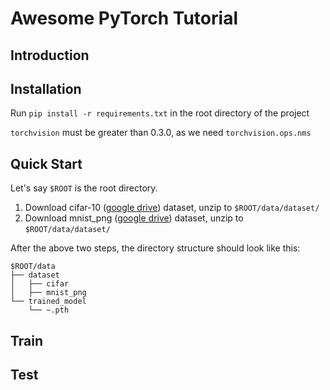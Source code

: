 # Awesome PyTorch Tutorial

## Introduction




## Installation

Run `pip install -r requirements.txt` in the root directory of the project

`torchvision` must be greater than 0.3.0, as we need `torchvision.ops.nms`

## Quick Start

Let's say `$ROOT` is the root directory.

1. Download cifar-10 ([google drive](https://drive.google.com/file/d/1wqYEY-NToPUttu6gyKME3-T4UezDEGqk/view?usp=sharing)) dataset, unzip to `$ROOT/data/dataset/`
2. Download mnist_png ([google drive](https://drive.google.com/file/d/1_Fslwy8veujN6ctShFRwi3wKrrF-cRvZ/view?usp=sharing)) dataset, unzip to `$ROOT/data/dataset/`


After the above two steps, the directory structure should look like this:

```
$ROOT/data
├── dataset
│   ├── cifar
│   ├── mnist_png
└── trained_model
    └── ~.pth
```



## Train



## Test
